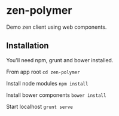 zen-polymer
===========

Demo zen client using web components.

## Installation

You'll need npm, grunt and bower installed.

From app root
`cd zen-polymer`

Install node modules
`npm install`

Install bower components
`bower install`

Start localhost
`grunt serve`